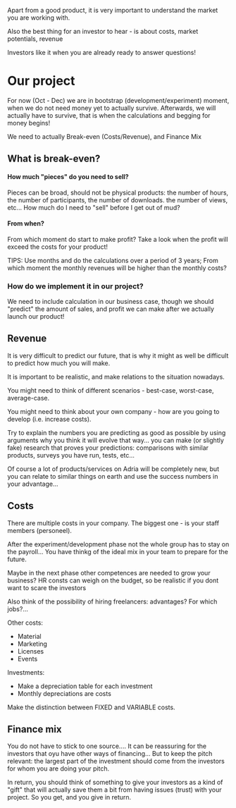 Apart from a good product, it is very important to understand the market you are working with.

Also the best thing for an investor to hear - is about costs, market potentials, revenue

Investors like it when you are already ready to answer questions!

# Our project
For now (Oct - Dec) we are in bootstrap (development/experiment) moment, when we do not need money yet to actually survive.
Afterwards, we will actually have to survive, that is when the calculations and begging for money begins!

We need to actually Break-even (Costs/Revenue), and Finance Mix

## What is break-even?
#### How much "pieces" do you need to sell?
Pieces can be broad, should not be physical products: the number of hours, the number of participants, the number of downloads. the number of views, etc...
How much do I need to "sell" before I get out of mud?

#### From when?
From which moment do start to make profit?
Take a look when the profit will exceed the costs for your product!

TIPS: Use months and do the calculations over a period of 3 years;
From which moment the monthly revenues will be higher than the monthly costs?

### How do we implement it in our project?
We need to include calculation in our business case, though we should "predict" the amount of sales, and profit we can make after we actually launch our product!

## Revenue
It is very difficult to predict our future, that is why it might as well be difficult to predict how much you will make.

It is important to be realistic, and make relations to the situation nowadays.

You might need to think of different scenarios - best-case, worst-case, average-case.

You might need to think about your own company - how are you going to develop (i.e. increase costs). 

Try to explain the numbers you are predicting as good as possible by using arguments why you think it will evolve that way... you can make (or slightly fake) research that proves your predictions: comparisons with similar products, surveys you have run, tests, etc...

Of course a lot of products/services on Adria will be completely new, but you can relate to similar things on earth and use the success numbers in your advantage...

## Costs
There are multiple costs in your company.
The biggest one - is your staff members (personeel).

After the experiment/development phase not the whole group has to stay on the payroll... You have thinkg of the ideal mix in your team to prepare for the future.

Maybe in the next phase other competences are needed to grow your business?
HR consts can weigh on the budget, so be realistic if you dont want to scare the investors

Also think of the possibility of hiring freelancers: advantages? For which jobs?...

Other costs:
- Material
- Marketing
- Licenses
- Events

Investments:
- Make a depreciation table for each investment
- Monthly depreciations are costs

Make the distinction between FIXED and VARIABLE costs.


## Finance mix
You do not have to stick to one source....
It can be reassuring for the investors that oyu have other ways of financing...
But to keep the pitch relevant: the largest part of the investment should come from the investors for whom you are doing your pitch.

In return, you should think of something to give your investors as a kind of "gift" that will actually save them a bit from having issues (trust) with your project. So you get, and you give in return.
